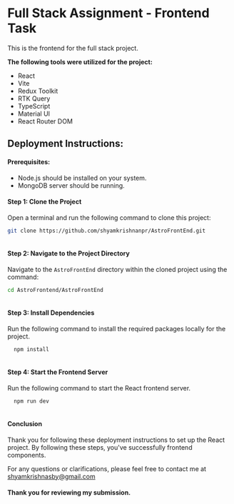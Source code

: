 # Full Stack Assignment - Frontend Task

This is the frontend for the full stack project. 

**The following tools were utilized for the project:**

- React
- Vite
- Redux Toolkit
- RTK Query
- TypeScript
- Material UI
- React Router DOM

## Deployment Instructions:

#### Prerequisites:

- Node.js should be installed on your system.
- MongoDB server should be running.

#### Step 1: Clone the Project

Open a terminal and run the following command to clone this project:
```bash
git clone https://github.com/shyamkrishnanpr/AstroFrontEnd.git
 
```
#### Step 2: Navigate to the Project Directory

Navigate to the `AstroFrontEnd` directory within the cloned project using the command:
```bash
cd AstroFrontend/AstroFrontEnd
 
```
#### Step 3: Install Dependencies

Run the following command to install the required packages locally for the project.
```bash
  npm install
 
```

#### Step 4: Start the Frontend Server

Run the following command to start the React frontend server.

```bash
  npm run dev
 
```

#### Conclusion

Thank you for following these deployment instructions to set up the React project. By following these steps, you've successfully frontend components.

For any questions or clarifications, please feel free to contact me at shyamkrishnasby@gmail.com

#### Thank you for reviewing my submission.
